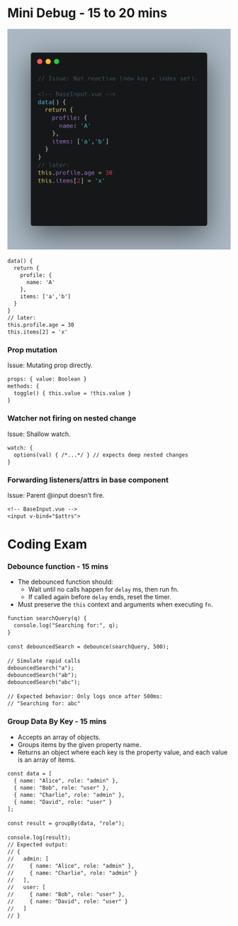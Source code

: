 # Mini Debug - 15 to 20 mins
![Alt text](/img/1.png)

```
data() { 
  return { 
    profile: { 
      name: 'A'
    }, 
    items: ['a','b'] 
  } 
}
// later:
this.profile.age = 30
this.items[2] = 'x'
```

### Prop mutation 
Issue: Mutating prop directly.

```
props: { value: Boolean }
methods: {
  toggle() { this.value = !this.value }
}
```

### Watcher not firing on nested change
Issue: Shallow watch.

```
watch: {
  options(val) { /*...*/ } // expects deep nested changes
}
```

### Forwarding listeners/attrs in base component 
Issue: Parent @input doesn’t fire.

```
<!-- BaseInput.vue -->
<input v-bind="$attrs">
```

# Coding Exam

### Debounce function - 15 mins
- The debounced function should:
    - Wait until no calls happen for `delay` ms, then run fn.
    - If called again before `delay` ends, reset the timer.
- Must preserve the `this` context and arguments when executing `fn`.

```
function searchQuery(q) {
  console.log("Searching for:", q);
}

const debouncedSearch = debounce(searchQuery, 500);

// Simulate rapid calls
debouncedSearch("a");
debouncedSearch("ab");
debouncedSearch("abc");

// Expected behavior: Only logs once after 500ms:
// "Searching for: abc"
```


### Group Data By Key - 15 mins
- Accepts an array of objects.
- Groups items by the given property name.
- Returns an object where each key is the property value, and each value is an array of items.

```
const data = [
  { name: "Alice", role: "admin" },
  { name: "Bob", role: "user" },
  { name: "Charlie", role: "admin" },
  { name: "David", role: "user" }
];

const result = groupBy(data, "role");

console.log(result);
// Expected output:
// {
//   admin: [
//     { name: "Alice", role: "admin" },
//     { name: "Charlie", role: "admin" }
//   ],
//   user: [
//     { name: "Bob", role: "user" },
//     { name: "David", role: "user" }
//   ]
// }
```